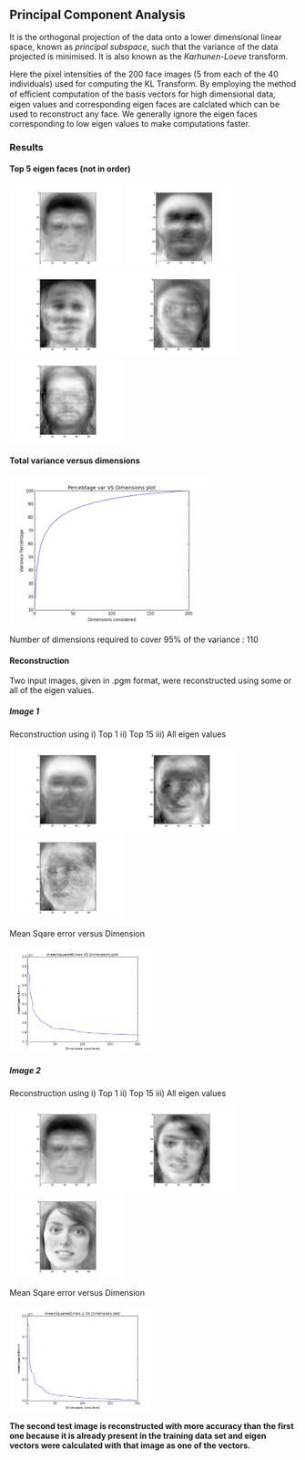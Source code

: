 ## Principal Component Analysis 
It is the orthogonal projection of the data onto a lower dimensional linear space, known as *principal subspace*, such that the variance of the data projected is minimised. It is also known as the *Karhunen-Loeve* transform. 

Here the pixel intensities of the 200 face images (5 from each of the 40 individuals) used for computing the KL Transform. By employing the method of eﬃcient computation of the basis vectors for high dimensional data, eigen values and corresponding eigen faces are calclated which can be used to reconstruct any face. We generally ignore the eigen faces corresponding to low eigen values to make computations faster.

### Results

#### Top 5 eigen faces (not in order)
<img src="figure_1.png" width="200"/> <img src="figure_2.png" width="200"/><img src="figure_3.png" width="200"/><img src="figure_4.png" width="200"/><img src="figure_5.png" width="200"/>

#### Total variance versus dimensions
<img src="graph.png" width="350"/>

Number of dimensions required to cover 95% of the variance : 110

#### Reconstruction

Two input images, given in .pgm format, were reconstructed using some or all of the eigen values.

##### Image 1
Reconstruction using i) Top 1 ii) Top 15 iii) All eigen values

<img src="test11.png" width="200"/><img src="test12.png" width="200"/><img src="test13.png" width="200"/>

Mean Sqare error versus Dimension

<img src="graph1.png" width="250"/>

##### Image 2
Reconstruction using i) Top 1 ii) Top 15 iii) All eigen values

<img src="test21.png" width="200"/><img src="test22.png" width="200"/><img src="test23.png" width="200"/>

Mean Sqare error versus Dimension

<img src="graph2.png" width="250"/>


**The second test image is reconstructed with more accuracy than the first one because it is already present in the training data set and eigen vectors were calculated with that image as one of the vectors.**
